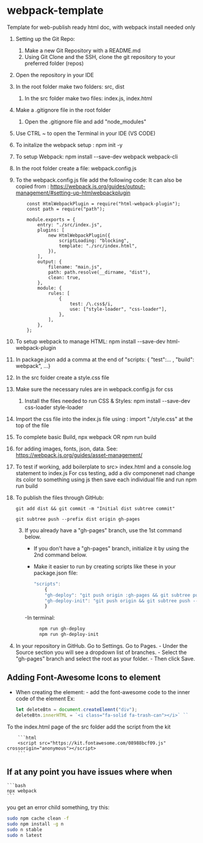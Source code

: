 # webpack-template

Template for web-publish ready html doc, with webpack install needed only

1.  Setting up the Git Repo:

    1. Make a new Git Repository with a README.md
    2. Using Git Clone and the SSH, clone the git repository to your preferred
       folder (repos)

2.  Open the repository in your IDE
3.  In the root folder make two folders: src, dist

    1. In the src folder make two files: index.js, index.html

4.  Make a .gitignore file in the root folder
    1. Open the .gitignore file and add "node_modules"
5.  Use CTRL ~ to open the Terminal in your IDE (VS CODE)

6.  To initalize the webpack setup : npm init -y
7.  To setup Webpack: npm install --save-dev webpack webpack-cli
8.  In the root folder create a file: webpack.config.js
9.  To the webpack.config.js file add the following code: It can also be copied
    from :
    https://webpack.js.org/guides/output-management/#setting-up-htmlwebpackplugin

        	const HtmlWebpackPlugin = require("html-webpack-plugin");
            const path = require("path");
            
            module.exports = {
                entry: "./src/index.js",
                plugins: [
                    new HtmlWebpackPlugin({
                        scriptLoading: "blocking",
                        template: "./src/index.html",
                    }),
                ],
                output: {
                    filename: "main.js",
                    path: path.resolve(__dirname, "dist"),
                    clean: true,
                },
                module: {
                    rules: [
                        {
                            test: /\.css$/i,
                            use: ["style-loader", "css-loader"],
                        },
                    ],
                },
            };


11. To setup webpack to manage HTML: npm install --save-dev html-webpack-plugin
12. In package.json add a comma at the end of "scripts: { "test":... , "build":
    webpack", ...}
13. In the src folder create a style.css file
14. Make sure the necessary rules are in webpack.config.js for css
    1. Install the files needed to run CSS & Styles: npm install --save-dev
       css-loader style-loader
15. Import the css file into the index.js file using : import "./style.css" at
    the top of the file
16. To complete basic Build, npx webpack OR npm run build
17. for adding images, fonts, json, data. See:
    https://webpack.js.org/guides/asset-management/

18. To test if working, add boilerplate to src> index.html and a console.log
    statement to index.js For css testing, add a div componenet nad change its
    color to something using js then save each individual file and run npm run
    build

19. To publish the files through GitHub:

    ```
    git add dist && git commit -m "Initial dist subtree commit"
    ```

    
    ```
    git subtree push --prefix dist origin gh-pages
    ```

    3.  If you already have a "gh-pages" branch, use the 1st command below.

        -   If you don't have a "gh-pages" branch, initialize it by using the
            2nd command below.
        -   Make it easier to run by creating scripts like these in your
            package.json file:

            ```js
            "scripts":
                {
                "gh-deploy": "git push origin :gh-pages && git subtree push --prefix dist origin gh-pages",
                "gh-deploy-init": "git push origin && git subtree push --prefix dist origin gh-pages"
                }
            ```
   
            

        \-In terminal:
```bash
            npm run gh-deploy
            npm run gh-deploy-init
```



4.  In your repository in GitHub. Go to Settings. Go to Pages.
    \-   Under the Source section you will see a dropdown list of branches.
    \-   Select the "gh-pages" branch and select the root as your folder.
    \-   Then click Save.



## Adding Font-Awesome Icons to element
- When creating the element:
      - add the font-awesome code to the inner code of the element
      Ex:
  
  ```js
  let deleteBtn = document.createElemnt("div");
  deleteBtn.innerHTML = `<i class="fa-solid fa-trash-can"></i>` ``     ```

To the index.html page of the src folder add the script from the kit

        ```html
        <script src="https://kit.fontawesome.com/08988bcf09.js" crossorigin="anonymous"></script>
        ```


## If at any point you have issues where when


    ```bash
    npx webpack
    ```


you get an error child something, try this:


```bash
sudo npm cache clean -f
sudo npm install -g n
sudo n stable
sudo n latest
```
